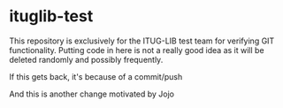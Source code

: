 ituglib-test
============

This repository is exclusively for the ITUG-LIB test team for verifying GIT functionality.
Putting code in here is not a really good idea as it will be deleted randomly and possibly
frequently.

If this gets back, it's because of a commit/push

And this is another change motivated by Jojo

